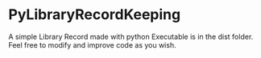 # PyLibraryRecordKeeping
A simple Library Record made with python 
Executable is in the dist folder.
Feel free to modify and improve code as you wish.

